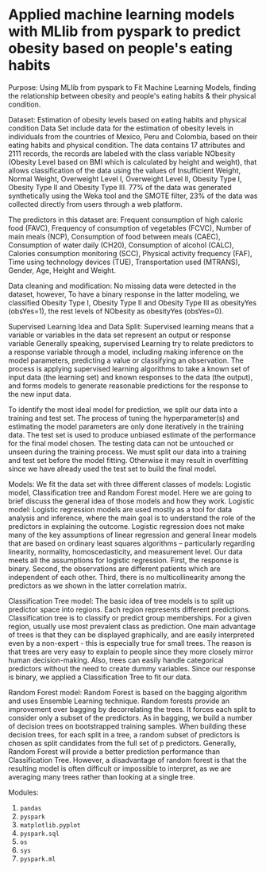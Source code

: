 # Applied machine learning models with MLlib from pyspark to predict obesity based on people's eating habits

Purpose: Using MLlib from pyspark to Fit Machine Learning Models, finding the relationship between obesity and people's eating habits & their physical condition.

Dataset: Estimation of obesity levels based on eating habits and physical condition Data Set include data for the estimation of obesity levels in individuals from the countries of Mexico, Peru and Colombia, based on their eating habits and physical condition. The data contains 17 attributes and 2111 records, the records are labeled with the class variable NObesity (Obesity Level based on BMI which is calculated by height and weight), that allows classification of the data using the values of Insufficient Weight, Normal Weight, Overweight Level I, Overweight Level II, Obesity Type I, Obesity Type II and Obesity Type III. 77% of the data was generated synthetically using the Weka tool and the SMOTE filter, 23% of the data was collected directly from users through a web platform.</b>

The predictors in this dataset are: Frequent consumption of high caloric food (FAVC), Frequency of consumption of vegetables (FCVC), Number of main meals (NCP), Consumption of food between meals (CAEC), Consumption of water daily (CH20), Consumption of alcohol (CALC), Calories consumption monitoring (SCC), Physical activity frequency (FAF), Time using technology devices (TUE), Transportation used (MTRANS), Gender, Age, Height and Weight.

Data cleaning and modification: No missing data were detected in the dataset, however, To have a binary response in the latter modeling, we classified Obesity Type I, Obesity Type II and Obesity Type III as obesityYes (obsYes=1), the rest levels of NObesity as obesityYes (obsYes=0).

Supervised Learning Idea and Data Split: Supervised learning means that a variable or variables in the data set represent an output or response variable Generally speaking, supervised Learning try to relate predictors to a response variable through a model, including making inference on the model parameters, predicting a value or classifying an observation. The process is applying supervised learning algorithms to take a known set of input data (the learning set) and known responses to the data (the output), and forms models to generate reasonable predictions for the response to the new input data.

To identify the most ideal model for prediction, we split our data into a training and test set. The process of tuning the hyperparameter(s) and estimating the model parameters are only done iteratively in the training data. The test set is used to produce unbiased estimate of the performance for the final model chosen. The testing data can not be untouched or unseen during the training process. We must split our data into a training and test set before the model fitting. Otherwise it may result in overfitting since we have already used the test set to build the final model.

Models: We fit the data set with three different classes of models: Logistic model, Classification tree and Random Forest model. Here we are going to brief discuss the general idea of those models and how they work.
Logistic model: Logistic regression models are used mostly as a tool for data analysis and inference, where the main goal is to understand the role of the predictors in explaining the outcome. Logistic regression does not make many of the key assumptions of linear regression and general linear models that are based on ordinary least squares algorithms – particularly regarding linearity, normality, homoscedasticity, and measurement level. Our data meets all the assumptions for logistic regression. First, the response is binary. Second, the observations are different patients which are independent of each other. Third, there is no multicollinearity among the predictors as we shown in the latter correlation matrix.

Classification Tree model: The basic idea of tree models is to split up predictor space into regions. Each region represents different predictions. Classification tree is to classify or predict group memberships. For a given region, usually use most prevalent class as prediction. One main advantage of trees is that they can be displayed graphically, and are easily interpreted even by a non-expert - this is especially true for small trees. The reason is that trees are very easy to explain to people since they more closely mirror human decision-making. Also, trees can easily handle categorical predictors without the need to create dummy variables. Since our response is binary, we applied a Classification Tree to fit our data.

Random Forest model: Random Forest is based on the bagging algorithm and uses Ensemble Learning technique. Random forests provide an improvement over bagging by decorrelating the trees. It forces each split to consider only a subset of the predictors. As in bagging, we build a number of decision trees on bootstrapped training samples. When building these decision trees, for each split in a tree, a random subset of predictors is chosen as split candidates from the full set of p predictors. Generally, Random Forest will provide a better prediction performance than Classification Tree. However, a disadvantage of random forest is that the resulting model is often difficult or impossible to interpret, as we are averaging many trees rather than looking at a single tree.

Modules:

1. `pandas`
2. `pyspark`
3. `matplotlib.pyplot`
4. `pyspark.sql`
5. `os`
6. `sys`
7. `pyspark.ml`
